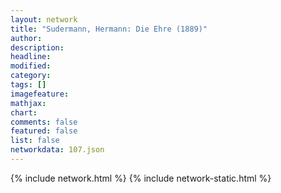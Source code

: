 ```yaml
---
layout: network
title: "Sudermann, Hermann: Die Ehre (1889)"
author:
description:
headline:
modified:
category:
tags: []
imagefeature: 
mathjax: 
chart: 
comments: false
featured: false
list: false
networkdata: 107.json
---
```

{% include network.html %}
{% include network-static.html %}
